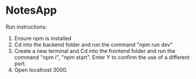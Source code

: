 # NotesApp
 
 Run instructions:
 1. Ensure npm is installed
 2. Cd into the backend folder and run the command "npm run dev”
 3. Create a new terminal and Cd into the frontend folder and run the command "npm i", "npm start". Enter Y to confirm the use of a different port.
 4. Open localhost 3000.
